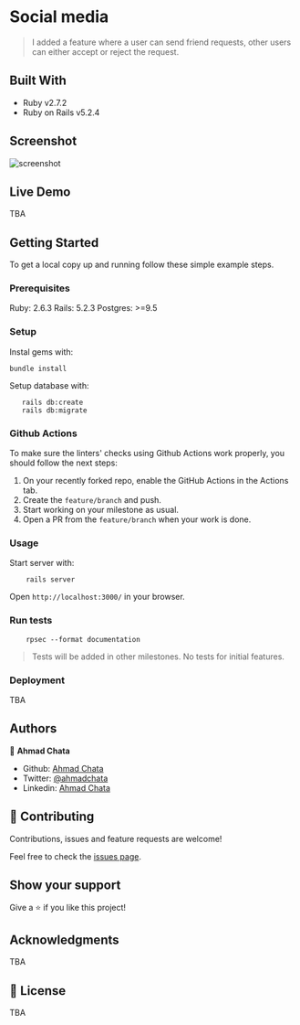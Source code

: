 # Social media

> I added a feature where a user can send friend requests, other users can either accept or reject the request.

## Built With

- Ruby v2.7.2
- Ruby on Rails v5.2.4

## Screenshot

![screenshot](.app/assets/images/screenshot.png)

## Live Demo

TBA


## Getting Started

To get a local copy up and running follow these simple example steps.

### Prerequisites

Ruby: 2.6.3
Rails: 5.2.3
Postgres: >=9.5

### Setup

Instal gems with:

```
bundle install
```

Setup database with:

```
   rails db:create
   rails db:migrate
```

### Github Actions

To make sure the linters' checks using Github Actions work properly, you should follow the next steps:

1. On your recently forked repo, enable the GitHub Actions in the Actions tab.
2. Create the `feature/branch` and push.
3. Start working on your milestone as usual.
4. Open a PR from the `feature/branch` when your work is done.


### Usage

Start server with:

```
    rails server
```

Open `http://localhost:3000/` in your browser.

### Run tests

```
    rpsec --format documentation
```

> Tests will be added in other milestones. No tests for initial features.
### Deployment

TBA

## Authors
👤 **Ahmad Chata**

- Github: [Ahmad Chata](https://github.com/ahmadchata)
- Twitter: [@ahmadchata](https://twitter.com/ahmadchata)
- Linkedin: [Ahmad Chata](https://www.linkedin.com/in/ahmadchata/)

## 🤝 Contributing

Contributions, issues and feature requests are welcome!

Feel free to check the [issues page](issues/).

## Show your support

Give a ⭐️ if you like this project!

## Acknowledgments

TBA

## 📝 License

TBA

